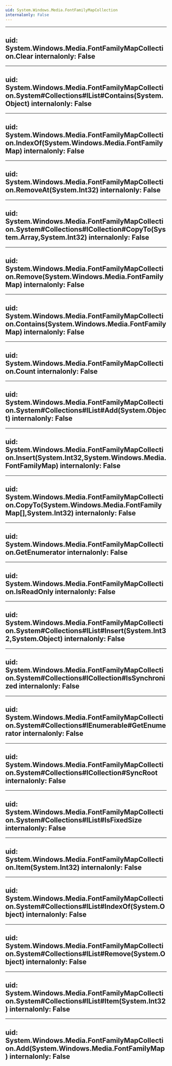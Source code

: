 ```yaml
---
uid: System.Windows.Media.FontFamilyMapCollection
internalonly: False
---
```


---
uid: System.Windows.Media.FontFamilyMapCollection.Clear
internalonly: False
---

---
uid: System.Windows.Media.FontFamilyMapCollection.System#Collections#IList#Contains(System.Object)
internalonly: False
---

---
uid: System.Windows.Media.FontFamilyMapCollection.IndexOf(System.Windows.Media.FontFamilyMap)
internalonly: False
---

---
uid: System.Windows.Media.FontFamilyMapCollection.RemoveAt(System.Int32)
internalonly: False
---

---
uid: System.Windows.Media.FontFamilyMapCollection.System#Collections#ICollection#CopyTo(System.Array,System.Int32)
internalonly: False
---

---
uid: System.Windows.Media.FontFamilyMapCollection.Remove(System.Windows.Media.FontFamilyMap)
internalonly: False
---

---
uid: System.Windows.Media.FontFamilyMapCollection.Contains(System.Windows.Media.FontFamilyMap)
internalonly: False
---

---
uid: System.Windows.Media.FontFamilyMapCollection.Count
internalonly: False
---

---
uid: System.Windows.Media.FontFamilyMapCollection.System#Collections#IList#Add(System.Object)
internalonly: False
---

---
uid: System.Windows.Media.FontFamilyMapCollection.Insert(System.Int32,System.Windows.Media.FontFamilyMap)
internalonly: False
---

---
uid: System.Windows.Media.FontFamilyMapCollection.CopyTo(System.Windows.Media.FontFamilyMap[],System.Int32)
internalonly: False
---

---
uid: System.Windows.Media.FontFamilyMapCollection.GetEnumerator
internalonly: False
---

---
uid: System.Windows.Media.FontFamilyMapCollection.IsReadOnly
internalonly: False
---

---
uid: System.Windows.Media.FontFamilyMapCollection.System#Collections#IList#Insert(System.Int32,System.Object)
internalonly: False
---

---
uid: System.Windows.Media.FontFamilyMapCollection.System#Collections#ICollection#IsSynchronized
internalonly: False
---

---
uid: System.Windows.Media.FontFamilyMapCollection.System#Collections#IEnumerable#GetEnumerator
internalonly: False
---

---
uid: System.Windows.Media.FontFamilyMapCollection.System#Collections#ICollection#SyncRoot
internalonly: False
---

---
uid: System.Windows.Media.FontFamilyMapCollection.System#Collections#IList#IsFixedSize
internalonly: False
---

---
uid: System.Windows.Media.FontFamilyMapCollection.Item(System.Int32)
internalonly: False
---

---
uid: System.Windows.Media.FontFamilyMapCollection.System#Collections#IList#IndexOf(System.Object)
internalonly: False
---

---
uid: System.Windows.Media.FontFamilyMapCollection.System#Collections#IList#Remove(System.Object)
internalonly: False
---

---
uid: System.Windows.Media.FontFamilyMapCollection.System#Collections#IList#Item(System.Int32)
internalonly: False
---

---
uid: System.Windows.Media.FontFamilyMapCollection.Add(System.Windows.Media.FontFamilyMap)
internalonly: False
---
